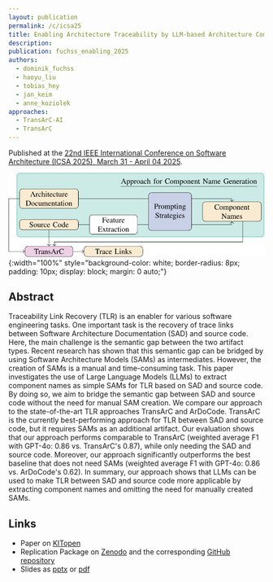 ```yaml
---
layout: publication
permalink: /c/icsa25
title: Enabling Architecture Traceability by LLM-based Architecture Component Name Extraction
description:
publication: fuchss_enabling_2025
authors:
  - dominik_fuchss
  - haoyu_liu
  - tobias_hey
  - jan_keim
  - anne_koziolek
approaches:
  - TransArC-AI
  - TransArC
---
```


Published at the [22nd IEEE International Conference on Software Architecture (ICSA 2025), March 31 - April 04 2025](https://conf.researchr.org/home/icsa-2025/).

![TransArC-AI Overview](/assets/img/approaches/icsa25-transarc.svg){:width="100%" style="background-color: white; border-radius: 8px; padding: 10px; display: block; margin: 0 auto;"}

## Abstract

Traceability Link Recovery (TLR) is an enabler for various software engineering tasks.
One important task is the recovery of trace links between Software Architecture Documentation (SAD) and source code.
Here, the main challenge is the semantic gap between the two artifact types.
Recent research has shown that this semantic gap can be bridged by using Software Architecture Models (SAMs) as intermediates.
However, the creation of SAMs is a manual and time-consuming task.
This paper investigates the use of Large Language Models (LLMs) to extract component names as simple SAMs for TLR based on SAD and source code.
By doing so, we aim to bridge the semantic gap between SAD and source code without the need for manual SAM creation.
We compare our approach to the state-of-the-art TLR approaches TransArC and ArDoCode.
TransArC is the currently best-performing approach for TLR between SAD and source code, but it requires SAMs as an additional artifact.
Our evaluation shows that our approach performs comparable to TransArC (weighted average F1 with GPT-4o: 0.86 vs. TransArC's 0.87), while only needing the SAD and source code.
Moreover, our approach significantly outperforms the best baseline that does not need SAMs (weighted average F1 with GPT-4o: 0.86 vs. ArDoCode's 0.62).
In summary, our approach shows that LLMs can be used to make TLR between SAD and source code more applicable by extracting component names and omitting the need for manually created SAMs.

## Links

- Paper on [KITopen](https://publikationen.bibliothek.kit.edu/1000179830)
- Replication Package on [Zenodo](https://doi.org/10.5281/zenodo.14506935) and the corresponding [GitHub repository](https://github.com/ardoco/ReplicationPackage-EnablingArchitectureTraceabilitybyLLM-basedArchitectureComponentNameExtraction)
- Slides as [pptx](/assets/pdf/presentation_icsa25.pptx) or [pdf](/assets/pdf/presentation_icsa25.pdf)
